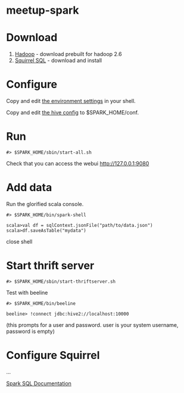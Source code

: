 # meetup-spark

# Download

1. [Hadoop](http://spark.apache.org/downloads.html) - download prebuilt for hadoop 2.6
2. [Squirrel SQL](http://sourceforge.net/projects/squirrel-sql/files/) - download and install

# Configure

Copy and edit [the environment settings](https://raw.githubusercontent.com/jeffusan/meetup-spark/master/bashrc) in your shell.

Copy and edit [the hive config](https://raw.githubusercontent.com/jeffusan/meetup-spark/master/conf/hive-site.xml) to $SPARK_HOME/conf.

# Run

```
#> $SPARK_HOME/sbin/start-all.sh
```

Check that you can access the webui http://127.0.0.1:9080

# Add data

Run the glorified scala console.

```
#> $SPARK_HOME/bin/spark-shell
```

```
scala>val df = sqlContext.jsonFile("path/to/data.json")
scala>df.saveAsTable("mydata")
```

close shell

# Start thrift server

```
#> $SPARK_HOME/sbin/start-thriftserver.sh
```

Test with beeline

```
#> $SPARK_HOME/bin/beeline
```

```
beeline> !connect jdbc:hive2://localhost:10000
```

(this prompts for a user and password. user is your system username, password is empty)


# Configure Squirrel


...

[Spark SQL Documentation](https://spark.apache.org/sql/)
